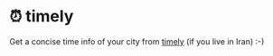 # ⏰ timely
Get a concise time info of your city from [timely](https://bzmind.github.io/timely/) (if you live in Iran) :-)
